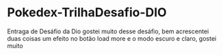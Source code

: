 # Pokedex-TrilhaDesafio-DIO
Entraga de Desáfio da Dio gostei muito desse desáfio, bem acrescentei duas coisas um efeito no botão load more e o modo escuro e claro, gostei muito
